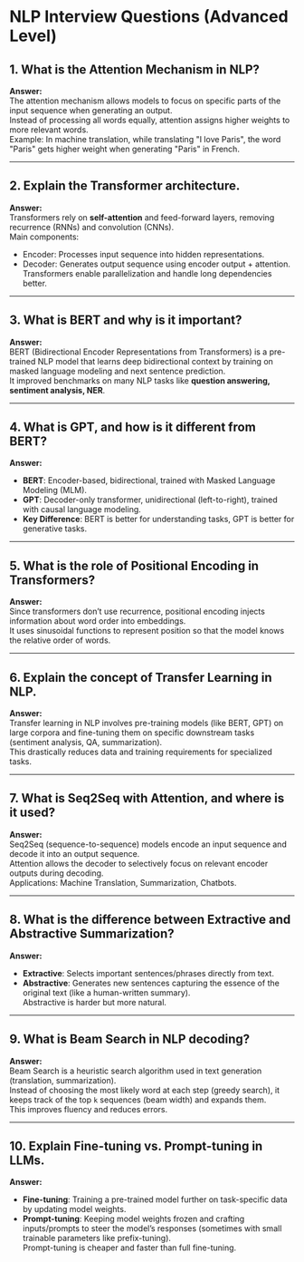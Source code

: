 
# NLP Interview Questions (Advanced Level)

## 1. What is the Attention Mechanism in NLP?
**Answer:**  
The attention mechanism allows models to focus on specific parts of the input sequence when generating an output.  
Instead of processing all words equally, attention assigns higher weights to more relevant words.  
Example: In machine translation, while translating "I love Paris", the word "Paris" gets higher weight when generating "Paris" in French.

---

## 2. Explain the Transformer architecture.
**Answer:**  
Transformers rely on **self-attention** and feed-forward layers, removing recurrence (RNNs) and convolution (CNNs).  
Main components:  
- Encoder: Processes input sequence into hidden representations.  
- Decoder: Generates output sequence using encoder output + attention.  
Transformers enable parallelization and handle long dependencies better.

---

## 3. What is BERT and why is it important?
**Answer:**  
BERT (Bidirectional Encoder Representations from Transformers) is a pre-trained NLP model that learns deep bidirectional context by training on masked language modeling and next sentence prediction.  
It improved benchmarks on many NLP tasks like **question answering, sentiment analysis, NER**.

---

## 4. What is GPT, and how is it different from BERT?
**Answer:**  
- **BERT**: Encoder-based, bidirectional, trained with Masked Language Modeling (MLM).  
- **GPT**: Decoder-only transformer, unidirectional (left-to-right), trained with causal language modeling.  
- **Key Difference**: BERT is better for understanding tasks, GPT is better for generative tasks.

---

## 5. What is the role of Positional Encoding in Transformers?
**Answer:**  
Since transformers don’t use recurrence, positional encoding injects information about word order into embeddings.  
It uses sinusoidal functions to represent position so that the model knows the relative order of words.

---

## 6. Explain the concept of Transfer Learning in NLP.
**Answer:**  
Transfer learning in NLP involves pre-training models (like BERT, GPT) on large corpora and fine-tuning them on specific downstream tasks (sentiment analysis, QA, summarization).  
This drastically reduces data and training requirements for specialized tasks.

---

## 7. What is Seq2Seq with Attention, and where is it used?
**Answer:**  
Seq2Seq (sequence-to-sequence) models encode an input sequence and decode it into an output sequence.  
Attention allows the decoder to selectively focus on relevant encoder outputs during decoding.  
Applications: Machine Translation, Summarization, Chatbots.

---

## 8. What is the difference between Extractive and Abstractive Summarization?
**Answer:**  
- **Extractive**: Selects important sentences/phrases directly from text.  
- **Abstractive**: Generates new sentences capturing the essence of the original text (like a human-written summary).  
Abstractive is harder but more natural.

---

## 9. What is Beam Search in NLP decoding?
**Answer:**  
Beam Search is a heuristic search algorithm used in text generation (translation, summarization).  
Instead of choosing the most likely word at each step (greedy search), it keeps track of the top `k` sequences (beam width) and expands them.  
This improves fluency and reduces errors.

---

## 10. Explain Fine-tuning vs. Prompt-tuning in LLMs.
**Answer:**  
- **Fine-tuning**: Training a pre-trained model further on task-specific data by updating model weights.  
- **Prompt-tuning**: Keeping model weights frozen and crafting inputs/prompts to steer the model’s responses (sometimes with small trainable parameters like prefix-tuning).  
Prompt-tuning is cheaper and faster than full fine-tuning.
